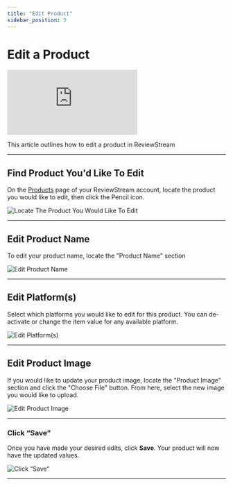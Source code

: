 ```yaml
---
title: "Edit Product"
sidebar_position: 3
---
```


# Edit a Product

<div style={{ position: "relative", paddingBottom: "56.25%", height: 0, overflow: "hidden", marginBottom: "20px", }}>
  <iframe
    src="https://www.youtube.com/embed/P8w3Mtv-EE8?si=0XG2GKhbu37js-3C"
    title="YouTube video player"
    frameBorder="0"
    allow="accelerometer; autoplay; clipboard-write; encrypted-media; gyroscope; picture-in-picture; web-share"
    referrerPolicy="strict-origin-when-cross-origin"
    allowFullScreen
    style={{
      position: "absolute",
      top: 0,
      left: 0,
      width: "100%",
      height: "100%",
    }}
  ></iframe>
</div>

This article outlines how to edit a product in ReviewStream

---

## Find Product You'd Like To Edit

On the [Products](https://app.reviewstream.ai/products) page of your ReviewStream account, locate the product you would like to edit, then click the Pencil icon.

![Locate The Product You Would Like To Edit](/img/items/products/edit.png)

---

## Edit Product Name

To edit your product name, locate the "Product Name" section

![Edit Product Name](/img/items/products/edit_name.png)

---

## Edit Platform(s)

Select which platforms you would like to edit for this product. You can de-activate or change the item value for any available platform.

![Edit Platform(s)](/img/items/products/edit_platforms.png)

---

## Edit Product Image

If you would like to update your product image, locate the "Product Image" section and click the "Choose File" button. From here, select the new image you would like to upload.

![Edit Product Image](/img/items/products/edit_image.png)

---

### Click “Save”

Once you have made your desired edits, click **Save**. Your product will now have the updated values.

![Click “Save”](/img/items/products/save_edit.png)

---
